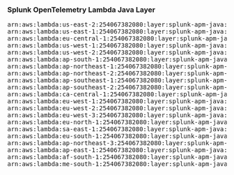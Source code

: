 <h3>Splunk OpenTelemetry Lambda Java Layer</h3>

<pre>
arn:aws:lambda:us-east-2:254067382080:layer:splunk-apm-java:170
arn:aws:lambda:us-east-1:254067382080:layer:splunk-apm-java:12
arn:aws:lambda:eu-central-1:254067382080:layer:splunk-apm-java:12
arn:aws:lambda:us-west-1:254067382080:layer:splunk-apm-java:12
arn:aws:lambda:us-west-2:254067382080:layer:splunk-apm-java:12
arn:aws:lambda:ap-south-1:254067382080:layer:splunk-apm-java:12
arn:aws:lambda:ap-northeast-1:254067382080:layer:splunk-apm-java:12
arn:aws:lambda:ap-northeast-2:254067382080:layer:splunk-apm-java:12
arn:aws:lambda:ap-southeast-1:254067382080:layer:splunk-apm-java:12
arn:aws:lambda:ap-southeast-2:254067382080:layer:splunk-apm-java:12
arn:aws:lambda:ca-central-1:254067382080:layer:splunk-apm-java:12
arn:aws:lambda:eu-west-1:254067382080:layer:splunk-apm-java:12
arn:aws:lambda:eu-west-2:254067382080:layer:splunk-apm-java:12
arn:aws:lambda:eu-west-3:254067382080:layer:splunk-apm-java:12
arn:aws:lambda:eu-north-1:254067382080:layer:splunk-apm-java:12
arn:aws:lambda:sa-east-1:254067382080:layer:splunk-apm-java:12
arn:aws:lambda:eu-south-1:254067382080:layer:splunk-apm-java:12
arn:aws:lambda:ap-northeast-3:254067382080:layer:splunk-apm-java:12
arn:aws:lambda:ap-east-1:254067382080:layer:splunk-apm-java:12
arn:aws:lambda:af-south-1:254067382080:layer:splunk-apm-java:12
arn:aws:lambda:me-south-1:254067382080:layer:splunk-apm-java:12
</pre>
